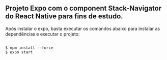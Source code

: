 <h2>Projeto Expo com o component Stack-Navigator do React Native para fins de estudo.</h2>

Após instalar o expo, basta executar os comandos abaixo para instalar as dependências e executar o projeto:

```console

$ npm install --force
$ expo start

```
